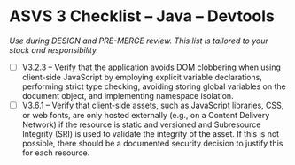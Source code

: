 # ASVS 3 Checklist – Java – Devtools

_Use during DESIGN and PRE-MERGE review. This list is tailored to your stack and responsibility._

- [ ] V3.2.3 – Verify that the application avoids DOM clobbering when using client-side JavaScript by employing explicit variable declarations, performing strict type checking, avoiding storing global variables on the document object, and implementing namespace isolation.
- [ ] V3.6.1 – Verify that client-side assets, such as JavaScript libraries, CSS, or web fonts, are only hosted externally (e.g., on a Content Delivery Network) if the resource is static and versioned and Subresource Integrity (SRI) is used to validate the integrity of the asset. If this is not possible, there should be a documented security decision to justify this for each resource.

